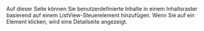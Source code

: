 ﻿Auf dieser Seite können Sie benutzerdefinierte Inhalte in einem Inhaltsraster basierend auf einem ListView-Steuerelement hinzufügen. Wenn Sie auf ein Element klicken, wird eine Detailseite angezeigt.